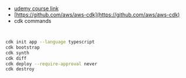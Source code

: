 - [udemy course link](https://www.udemy.com/course/aws-typescript-cdk-serverless-react/learn/lecture/25157270#overview)
- [https://github.com/aws/aws-cdk](https://github.com/aws/aws-cdk)
- cdk commands
```sh


cdk init app --language typescript
cdk bootstrap
cdk synth
cdk diff
cdk deploy --require-approval never
cdk destroy

```




